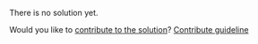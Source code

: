 
There is no solution yet.

Would you like to [contribute to the solution](https://github.com/BFEdev/BFE.dev-solutions/blob/main/quiz/instanceof_en.md)? [Contribute guideline](https://github.com/BFEdev/BFE.dev-solutions#how-to-contribute)
